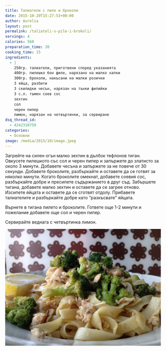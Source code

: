 ```yaml
---
title: Талиатели с пиле и броколи
date: 2015-10-20T15:27:53+00:00
author: Aurelia
layout: post
permalink: /taliateli-s-pile-i-brokoli/
servings: 4
calories: 560
preparation_time: 20
cooking_time: 15
ingredients:
  - |
    250гр. талиатели, приготвени според указанията
    400гр. пилешко бон филе, нарязано на малко хапки
    300гр. броколи, накъсани на малки розички
    3 яйца, разбити
    3 скилидки чесън, нарязан на тънки филийки
    3 с.л. тъмен соев сос
    зехтин
    сол
    черен пипер
    лимон, нарязан на четвъртинки, за сервиране
dsq_thread_id:
  - 4242310759
categories:
  - Основни
image: /media/2015/10/image.jpeg
---
```

Загрейте на силен огън малко зехтин в дълбок тефлонов тиган. Овкусете пилешкото със сол и черен пипер и запържете до златисто за около 3 минути. Добавете чесъна и запържете за не повече от 30 секунди. Добавете броколите, разбъркайте и оставете да се готвят за няколко минути. Когато броколите омекнат, добавете соевия сос, разбъркайте добре и пресипете съдържанието в друг съд. Забършете тигана, добавете малко зехтин и оставете да се загрее отново. Изсипете яйцата и оставете да се сготвят отдолу. Прибавете талиателите и разбъркайте добре като &#8220;разкъсвате&#8221; яйцата.
  
Върнете в тигана пилето и броколите. Гответе още 1-2 минути и пожелание добавете още сол и черен пипер.
  
Сервирайте веднага с четвъртинка лимон.
  
<img src="/media/2015/10/image1-1024x768.jpeg" class="aligncenter" />